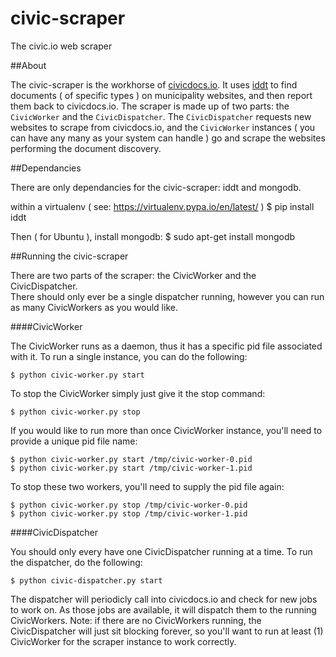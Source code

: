 # civic-scraper
The civic.io web scraper

##About

The civic-scraper is the workhorse of 
[civicdocs.io](https://github.com/civicdocs/civicdocs.io).  It uses 
[iddt](https://github.com/thequbit/iddt) to find documents ( of specific
types ) on municipality websites, and then report them back to 
civicdocs.io.  The scraper is made up of two parts: the `CivicWorker`
and the `CivicDispatcher`.  The `CivicDispatcher` requests new 
websites to scrape from civicdocs.io, and the `CivicWorker` instances
( you can have any many as your system can handle ) go and scrape 
the websites performing the document discovery.

##Dependancies

There are only dependancies for the civic-scraper: iddt and mongodb.

within a virtualenv ( see: https://virtualenv.pypa.io/en/latest/ )
    $ pip install iddt
    
Then ( for Ubuntu ), install mongodb:
    $ sudo apt-get install mongodb

##Running the civic-scraper

There are two parts of the scraper: the CivicWorker and the CivicDispatcher.  
There should only ever be a single dispatcher running, however you can run 
as many CivicWorkers as you would like.

####CivicWorker

The CivicWorker runs as a daemon, thus it has a specific pid file associated 
with it.  To run a single instance, you can do the following:

    $ python civic-worker.py start

To stop the CivicWorker simply just give it the stop command:

    $ python civic-worker.py stop
    
If you would like to run more than once CivicWorker instance,  you'll need to 
provide a unique pid file name:

    $ python civic-worker.py start /tmp/civic-worker-0.pid
    $ python civic-worker.py start /tmp/civic-worker-1.pid
    
To stop these two workers, you'll need to supply the pid file again:

    $ python civic-worker.py stop /tmp/civic-worker-0.pid
    $ python civic-worker.py stop /tmp/civic-worker-1.pid
    
####CivicDispatcher

You should only every have one CivicDispatcher running at a time.  To run the 
dispatcher, do the following:

    $ python civic-dispatcher.py start
    
The dispatcher will periodicly call into civicdocs.io and check for new jobs to
work on.  As those jobs are available, it will dispatch them to the running CivicWorkers.
Note: if there are no CivicWorkers running, the CivicDispatcher will just sit blocking
forever, so you'll want to run at least (1) CivicWorker for the scraper instance to
work correctly.
